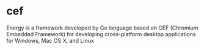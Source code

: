 # cef
Energy is a framework developed by Go language based on CEF (Chromium Embedded Framework) for developing cross-platform desktop applications for Windows, Mac OS X, and Linux
